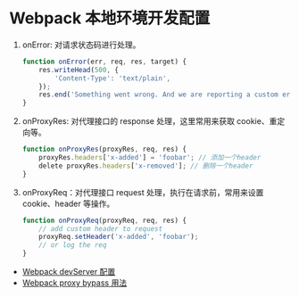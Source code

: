 # Webpack 本地环境开发配置


1. onError: 对请求状态码进行处理。

    ```js
    function onError(err, req, res, target) {
        res.writeHead(500, {
            'Content-Type': 'text/plain',
        });
        res.end('Something went wrong. And we are reporting a custom error message.');
    }
    ```

2. onProxyRes: 对代理接口的 response 处理，这里常用来获取 cookie、重定向等。

    ```js
    function onProxyRes(proxyRes, req, res) {
        proxyRes.headers['x-added'] = 'foobar'; // 添加一个header
        delete proxyRes.headers['x-removed']; // 删除一个header
    }
    ```

3. onProxyReq：对代理接口 request 处理，执行在请求前，常用来设置 cookie、header 等操作。

    ```js
    function onProxyReq(proxyReq, req, res) {
        // add custom header to request
        proxyReq.setHeader('x-added', 'foobar');
        // or log the req
    }
    ```

- [Webpack devServer 配置](https://juejin.cn/post/7010571347705200671)
- [Webpack proxy bypass 用法](https://juejin.cn/post/6850418120436383758)
